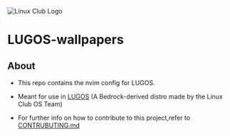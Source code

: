 <img title="" src="https://i.imgur.com/Kq4ER0L.png" alt="Linux Club Logo" data-align="center">

# LUGOS-wallpapers

## About

- This repo contains the nvim config for LUGOS.

- Meant for use in [LUGOS](https://github.com/lugvitc/LUG_custom_distro) (A Bedrock-derived distro made by the Linux Club OS Team)

- For further info on how to contribute to this project,refer to [CONTRUBUTING.md](CONTRIBUTING.md)
